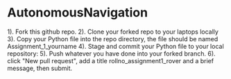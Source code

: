 # AutonomousNavigation

1). Fork this github repo.
2). Clone your forked repo to your laptops locally
3). Copy your  Python file into the repo directory, the file should be  named Assignment_1_yourname 
4). Stage and commit your Python file to your local repository:
5). Push whatever you have done into your forked branch.
6). click "New pull request",  add a  title  rollno_assignment1_rover and a brief message, then submit.
